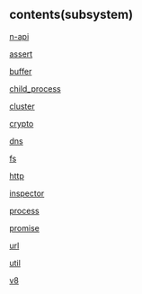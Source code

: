 ## contents(subsystem)

<div class="list">
  <div>
    <p><a href="#">n-api</a></p>
    <p><a href="#">assert</a></p>
    <p><a href="#">buffer</a></p>
    <p><a href="#">child_process</a></p>
    <p><a href="#">cluster</a></p>
    <p><a href="#">crypto</a></p>
    <p><a href="#">dns</a></p>
  </div>
  <div>
    <p><a href="#">fs</a></p>
    <p><a href="#">http</a></p>
    <p><a href="#">inspector</a></p>
    <p><a href="#">process</a></p>
    <p><a href="#">promise</a></p>
    <p><a href="#">url</a></p>
    <p><a href="#">util</a></p>
    <p><a href="#">v8</a></p>
  </div>
</div>
